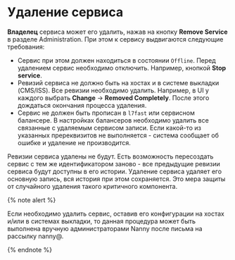 # Удаление сервиса

**Владелец** сервиса может его удалить, нажав на кнопку **Remove Service** в разделе Administration. При этом к сервису выдвигаются следующие требования:

* Сервис при этом должен находиться в состоянии `Offline`.
    Перед удалением сервис необходимо отключить. Например, кнопкой **Stop service**.
* Ревизий сервиса не должно быть на хостах и в системе выкладки (CMS/ISS).
    Все ревизии необходимо удалить. Например, в UI у каждого выбрать **Change** -> **Removed Completely**. После этого дождаться окончания процесса удаления.
* Сервис не должен быть прописан в `l7fast` или сервисном балансере.
    В настройках балансеров необходимо удалить все связанные с удаляемым сервисом записи.
    Если какой-то из указанных пререквизитов не выполняется - система сообщает об ошибке и удаление не производится.

Ревизии сервиса удалены не будут. Есть возможность пересоздать сервис с тем же идентификатором заново - все предыдущие ревизии сервиса будут доступны в его истории. Удаление сервиса удаляет его основную запись, вся история при этом сохраняется. Это мера защиты от случайного удаления такого критичного компонента.

{% note alert %}

Если необходимо удалить сервис, оставив его конфигурации на хостах и/или в системах выкладки, то данная процедура может быть выполнена вручную администраторами Nanny после письма на рассылку nanny@.

{% endnote %}
